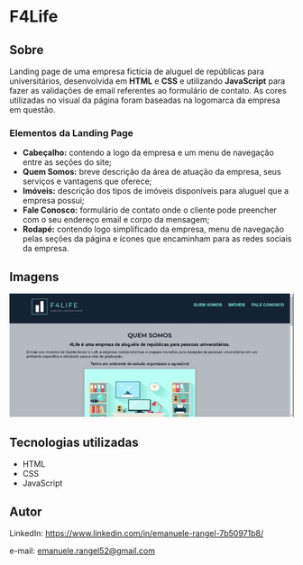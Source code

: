 # F4Life

## Sobre

Landing page de uma empresa fictícia de aluguel de repúblicas para universitários, desenvolvida em **HTML** e **CSS** e utilizando **JavaScript**
para fazer as validações de email referentes ao formulário de contato. 
As cores utilizadas no visual da página foram baseadas na logomarca da empresa
em questão.

### Elementos da Landing Page

- **Cabeçalho:** contendo a logo da empresa e um menu de navegação entre as seções do site;
- **Quem Somos:** breve descrição da área de atuação da empresa, seus serviços e vantagens que oferece;
- **Imóveis:** descrição dos tipos de imóveis disponíveis para aluguel que a empresa possui;
- **Fale Conosco:** formulário de contato onde o cliente pode preencher com o seu endereço email e corpo da mensagem;
- **Rodapé:** contendo logo simplificado da empresa, menu de navegação pelas seções da página e ícones que encaminham para as redes sociais da empresa.

## Imagens

![Screenshot](f4life.gif)

## Tecnologias utilizadas
- HTML
- CSS
- JavaScript

## Autor

LinkedIn: https://www.linkedin.com/in/emanuele-rangel-7b50971b8/

e-mail: emanuele.rangel52@gmail.com
